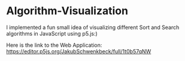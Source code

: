 # Algorithm-Visualization
I implemented a fun small idea of visualizing different Sort and Search algorithms in JavaScript using p5.js:)

Here is the link to the Web Application: [https://editor.p5js.org/JakubSchwenkbeck/full/1t0b57qNW
](https://editor.p5js.org/JakubSchwenkbeck/full/1t0b57qNW)

